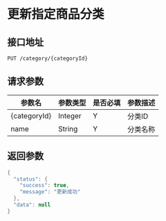 # 更新指定商品分类

## 接口地址
```
PUT /category/{categoryId}
```

## 请求参数
|参数名|参数类型|是否必填|参数描述|
|-----|------|-------|-------|
|{categoryId}|Integer|Y|分类ID|
|name|String|Y|分类名称|

## 返回参数
```Java
{
  "status": {
    "success": true,
    "message": "更新成功"
  },
  "data": null
}
```
